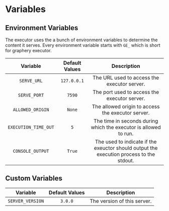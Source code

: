 # Variables

## Environment Variables

The executor uses the a bunch of environment variables to determine the content it serves. Every environment variable starts with `GE_` which is short for graphery executor. 

|       Variable       | Default Values |                         Description                          |
| :------------------: | :------------: | :----------------------------------------------------------: |
|     `SERVE_URL`      |  `127.0.0.1`   |         The URL used to access the executor server.          |
|     `SERVE_PORT`     |     `7590`     |         The port used to access the executor server.         |
|   `ALLOWED_ORIGIN`   |     `None`     |      The allowed origin to access the executor server.       |
| `EXECUTION_TIME_OUT` |      `5`       | The time in seconds during which the executor is allowed to run. |
|   `CONSOLE_OUTPUT`   |     `True`     | The used to indicate if the exeuctor should output the execution process to the stdout. |

## Custom Variables 

|     Variable     | Default Values |         Description         |
| :--------------: | :------------: | :-------------------------: |
| `SERVER_VERSION` |    `3.0.0`     | The version of this server. |

